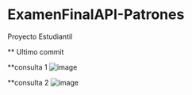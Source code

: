 # ExamenFinalAPI-Patrones
Proyecto Estudiantil


** Ultimo commit

**consulta 1
![image](https://github.com/FridaBacab/ExamenFinalAPI-Patrones/assets/132525418/21b47832-122e-4587-a703-26ece42cbb33)

**consulta 2
![image](https://github.com/FridaBacab/ExamenFinalAPI-Patrones/assets/132525418/44bed0e6-a917-4976-ac13-c434d3defde6)

